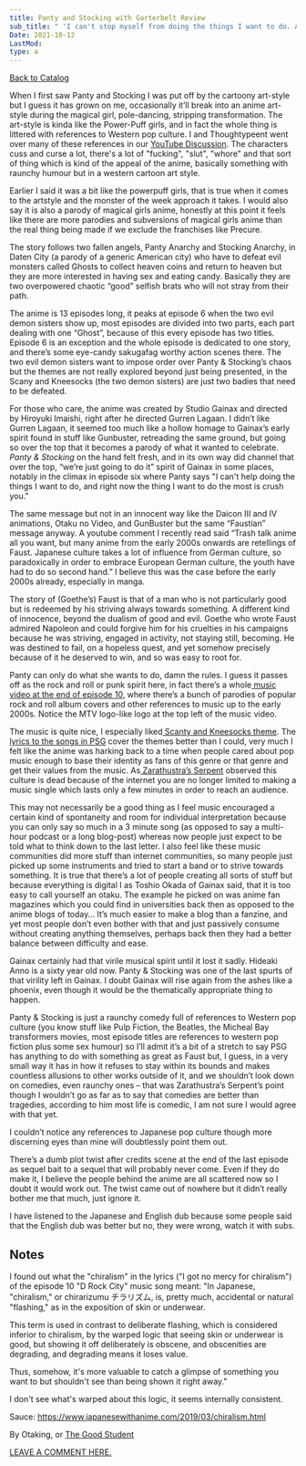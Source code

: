 ```yaml
---
title: Panty and Stocking with Garterbelt Review
sub_title: " 'I can't stop myself from doing the things I want to do. And right now, the thing I want to do the most is to crush you.' - Panty Anarchy "
Date: 2021-10-12
LastMod:
type: a
---
```


[Back to Catalog](/)

When I first saw Panty and Stocking I was put off by the cartoony art-style but I guess it has grown on me, occasionally it’ll break into an anime art-style during the magical girl, pole-dancing, stripping transformation. The art-style is kinda like the Power-Puff girls, and in fact the whole thing is littered with references to Western pop culture. I and Thoughtypeent went over many of these references in our [YouTube Discussion](https://www.google.com/url?q=https://www.youtube.com/watch?v%3DlmrYpqHudsg%26t%3D2412s&sa=D&source=editors&ust=1634044229272000&usg=AOvVaw1LhrFmzXY2qwmR4xjwlQ8H). The characters cuss and curse a lot, there's a lot of "fucking", "slut", "whore" and that sort of thing which is kind of the appeal of the anime, basically something with raunchy humour but in a western cartoon art style.

Earlier I said it was a bit like the powerpuff girls, that is true when it comes to the artstyle and the monster of the week approach it takes. I would also say it is also a parody of magical girls anime, honestly at this point it feels like there are more parodies and subversions of magical girls anime than the real thing being made if we exclude the franchises like Precure.

The story follows two fallen angels, Panty Anarchy and Stocking Anarchy, in Daten City (a parody of a generic American city) who have to defeat evil monsters called Ghosts to collect heaven coins and return to heaven but they are more interested in having sex and eating candy. Basically they are two overpowered chaotic “good” selfish brats who will not stray from their path.

The anime is 13 episodes long, it peaks at episode 6 when the two evil demon sisters show up, most episodes are divided into two parts, each part dealing with one “Ghost”, because of this every episode has two titles. Episode 6 is an exception and the whole episode is dedicated to one story, and there’s some eye-candy sakugafag worthy action scenes there. The two evil demon sisters want to impose order over Panty & Stocking’s chaos but the themes are not really explored beyond just being presented, in the Scany and Kneesocks (the two demon sisters) are just two badies that need to be defeated.

For those who care, the anime was created by Studio Gainax and directed by Hiroyuki Imaishi, right after he directed Gurren Lagaan. I didn’t like Gurren Lagaan, it seemed too much like a hollow homage to Gainax’s early spirit found in stuff like Gunbuster, retreading the same ground, but going so over the top that it becomes a parody of what it wanted to celebrate. _Panty & Stocking_ on the hand felt fresh, and in its own way did channel that over the top, “we’re just going to do it” spirit of Gainax in some places, notably in the climax in episode six where Panty says "I can't help doing the things I want to do, and right now the thing I want to do the most is crush you."

The same message but not in an innocent way like the Daicon III and IV animations, Otaku no Video, and GunBuster but the same “Faustian” message anyway. A youtube comment I recently read said “Trash talk anime all you want, but many anime from the early 2000s onwards are retellings of Faust. Japanese culture takes a lot of influence from German culture, so paradoxically in order to embrace European German culture, the youth have had to do so second hand.” I believe this was the case before the early 2000s already, especially in manga.

The story of (Goethe’s) Faust is that of a man who is not particularly good but is redeemed by his striving always towards something. A different kind of innocence, beyond the dualism of good and evil. Goethe who wrote Faust admired Napoleon and could forgive him for his cruelties in his campaigns because he was striving, engaged in activity, not staying still, becoming. He was destined to fail, on a hopeless quest, and yet somehow precisely because of it he deserved to win, and so was easy to root for.

Panty can only do what she wants to do, damn the rules. I guess it passes off as the rock and roll or punk spirit here, in fact there’s a whole[ ](https://www.google.com/url?q=https://www.youtube.com/watch?v%3D5KN0_-HgWNo&sa=D&source=editors&ust=1634044229274000&usg=AOvVaw31lm1MWR5Wi-g3R04t1fFK)[music video at the end of episode 10](https://www.google.com/url?q=https://www.youtube.com/watch?v%3D5KN0_-HgWNo&sa=D&source=editors&ust=1634044229274000&usg=AOvVaw31lm1MWR5Wi-g3R04t1fFK), where there’s a bunch of parodies of popular rock and roll album covers and other references to music up to the early 2000s. Notice the MTV logo-like logo at the top left of the music video.

The music is quite nice, I especially liked[ Scanty and Kneesocks theme](https://www.google.com/url?q=https://www.youtube.com/watch?v%3DChjJEU8_szU&sa=D&source=editors&ust=1634044229274000&usg=AOvVaw1tXZF24Zydln5lU1v1sBU1). The[ ](https://www.google.com/url?q=https://www.animelyrics.com/anime/psg/&sa=D&source=editors&ust=1634044229275000&usg=AOvVaw27IkePBK2NhYXlx9bxt9QJ)[lyrics to the songs in PSG](https://www.google.com/url?q=https://www.animelyrics.com/anime/psg/&sa=D&source=editors&ust=1634044229275000&usg=AOvVaw27IkePBK2NhYXlx9bxt9QJ) cover the themes better than I could, very much I felt like the anime was harking back to a time when people cared about pop music enough to base their identity as fans of this genre or that genre and get their values from the music. As[ ](https://www.google.com/url?q=https://www.youtube.com/watch?v%3DtjC_GRGIW2U%26t%3D2s&sa=D&source=editors&ust=1634044229275000&usg=AOvVaw2ZsLyZjgsVWQTTgMM-l14Q)[Zarathustra’s Serpent](https://www.google.com/url?q=https://www.youtube.com/watch?v%3DtjC_GRGIW2U%26t%3D2s&sa=D&source=editors&ust=1634044229276000&usg=AOvVaw33hAT5qK9HQlWQG1mcackX) observed this culture is dead because of the internet you are no longer limited to making a music single which lasts only a few minutes in order to reach an audience.

This may not necessarily be a good thing as I feel music encouraged a certain kind of spontaneity and room for individual interpretation because you can only say so much in a 3 minute song (as opposed to say a multi-hour podcast or a long blog-post) whereas now people just expect to be told what to think down to the last letter. I also feel like these music communities did more stuff than internet communities, so many people just picked up some instruments and tried to start a band or to strive towards something. It is true that there’s a lot of people creating all sorts of stuff but because everything is digital I as Toshio Okada of Gainax said, that it is too easy to call yourself an otaku. The example he picked on was anime fan magazines which you could find in universities back then as opposed to the anime blogs of today… It’s much easier to make a blog than a fanzine, and yet most people don’t even bother with that and just passively consume without creating anything themselves, perhaps back then they had a better balance between difficulty and ease.

Gainax certainly had that virile musical spirit until it lost it sadly. Hideaki Anno is a sixty year old now. Panty & Stocking was one of the last spurts of that virility left in Gainax. I doubt Gainax will rise again from the ashes like a phoenix, even though it would be the thematically appropriate thing to happen.

Panty & Stocking is just a raunchy comedy full of references to Western pop culture (you know stuff like Pulp Fiction, the Beatles, the Micheal Bay transformers movies, most episode titles are references to western pop fiction plus some sex humour) so I’ll admit it’s a bit of a stretch to say PSG has anything to do with something as great as Faust but, I guess, in a very small way it has in how it refuses to stay within its bounds and makes countless allusions to other works outside of it, and we shouldn’t look down on comedies, even raunchy ones – that was Zarathustra’s Serpent’s point though I wouldn’t go as far as to say that comedies are better than tragedies, according to him most life is comedic, I am not sure I would agree with that yet.

I couldn’t notice any references to Japanese pop culture though more discerning eyes than mine will doubtlessly point them out.

There’s a dumb plot twist after credits scene at the end of the last episode as sequel bait to a sequel that will probably never come. Even if they do make it, I believe the people behind the anime are all scattered now so I doubt it would work out. The twist came out of nowhere but it didn’t really bother me that much, just ignore it.

I have listened to the Japanese and English dub because some people said that the English dub was better but no, they were wrong, watch it with subs.

## Notes

I found out what the "chiralism" in the lyrics ("I got no mercy for chiralism") of the episode 10 "D Rock City" music song meant: "In Japanese, "chiralism," or chirarizumu チラリズム, is, pretty much, accidental or natural "flashing," as in the exposition of skin or underwear.

This term is used in contrast to deliberate flashing, which is considered inferior to chiralism, by the warped logic that seeing skin or underwear is good, but showing it off deliberately is obscene, and obscenities are degrading, and degrading means it loses value.

Thus, somehow, it's more valuable to catch a glimpse of something you want to but shouldn't see than being shown it right away."

I don't see what's warped about this logic, it seems internally consistent.

Sauce: https://www.japanesewithanime.com/2019/03/chiralism.html

By Otaking, or [The Good Student](https://www.youtube.com/channel/UCA4gWcOoz_FXrtTEemTOtfw?view_as=subscriber/videos)

[LEAVE A COMMENT HERE.](http://otaking.bbs.fc2.com/)
